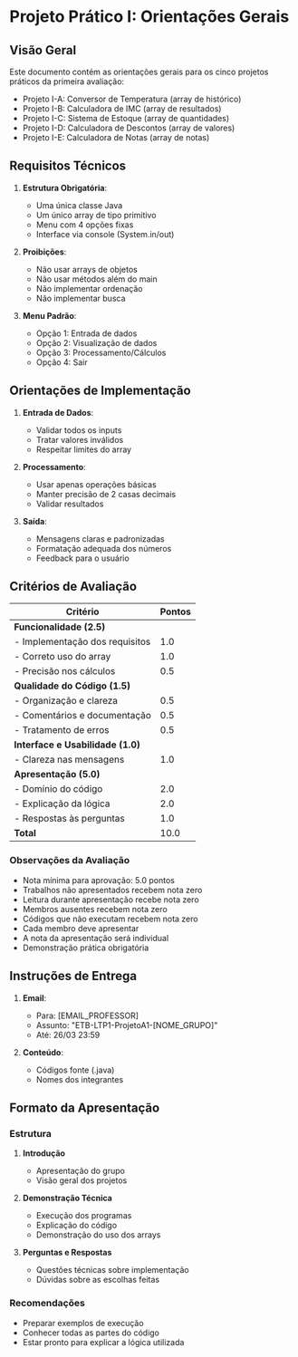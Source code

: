 # Projeto Prático I: Orientações Gerais

## Visão Geral
Este documento contém as orientações gerais para os cinco projetos práticos da primeira avaliação:
- Projeto I-A: Conversor de Temperatura (array de histórico)
- Projeto I-B: Calculadora de IMC (array de resultados)
- Projeto I-C: Sistema de Estoque (array de quantidades)
- Projeto I-D: Calculadora de Descontos (array de valores)
- Projeto I-E: Calculadora de Notas (array de notas)

## Requisitos Técnicos
1. **Estrutura Obrigatória**:
   - Uma única classe Java
   - Um único array de tipo primitivo
   - Menu com 4 opções fixas
   - Interface via console (System.in/out)

2. **Proibições**:
   - Não usar arrays de objetos
   - Não usar métodos além do main
   - Não implementar ordenação
   - Não implementar busca

3. **Menu Padrão**:
   - Opção 1: Entrada de dados
   - Opção 2: Visualização de dados
   - Opção 3: Processamento/Cálculos
   - Opção 4: Sair

## Orientações de Implementação
1. **Entrada de Dados**:
   - Validar todos os inputs
   - Tratar valores inválidos
   - Respeitar limites do array

2. **Processamento**:
   - Usar apenas operações básicas
   - Manter precisão de 2 casas decimais
   - Validar resultados

3. **Saída**:
   - Mensagens claras e padronizadas
   - Formatação adequada dos números
   - Feedback para o usuário

## Critérios de Avaliação

| Critério                               | Pontos |
|---------------------------------------|--------|
| **Funcionalidade (2.5)**              |        |
| - Implementação dos requisitos        | 1.0    |
| - Correto uso do array               | 1.0    |
| - Precisão nos cálculos              | 0.5    |
| **Qualidade do Código (1.5)**         |        |
| - Organização e clareza              | 0.5    |
| - Comentários e documentação         | 0.5    |
| - Tratamento de erros               | 0.5    |
| **Interface e Usabilidade (1.0)**     |        |
| - Clareza nas mensagens             | 1.0    |
| **Apresentação (5.0)**                |        |
| - Domínio do código                 | 2.0    |
| - Explicação da lógica              | 2.0    |
| - Respostas às perguntas            | 1.0    |
| **Total**                             | 10.0   |

### Observações da Avaliação
- Nota mínima para aprovação: 5.0 pontos
- Trabalhos não apresentados recebem nota zero
- Leitura durante apresentação recebe nota zero
- Membros ausentes recebem nota zero
- Códigos que não executam recebem nota zero
- Cada membro deve apresentar
- A nota da apresentação será individual
- Demonstração prática obrigatória


## Instruções de Entrega
1. **Email**:
   - Para: [EMAIL_PROFESSOR]
   - Assunto: "ETB-LTP1-ProjetoA1-[NOME_GRUPO]"
   - Até: 26/03 23:59

2. **Conteúdo**:
   - Códigos fonte (.java)
   - Nomes dos integrantes

## Formato da Apresentação

### Estrutura
1. **Introdução**
   - Apresentação do grupo
   - Visão geral dos projetos

2. **Demonstração Técnica**
   - Execução dos programas
   - Explicação do código
   - Demonstração do uso dos arrays

3. **Perguntas e Respostas**
   - Questões técnicas sobre implementação
   - Dúvidas sobre as escolhas feitas

### Recomendações
- Preparar exemplos de execução
- Conhecer todas as partes do código
- Estar pronto para explicar a lógica utilizada


